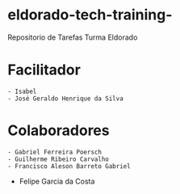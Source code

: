 # eldorado-tech-training-
Repositorio de Tarefas Turma Eldorado

# Facilitador 
	- Isabel 
	- José Geraldo Henrique da Silva
	

# Colaboradores
	- Gabriel Ferreira Poersch
	- Guilherme Ribeiro Carvalho
	- Francisco Aleson Barreto Gabriel
  - Felipe Garcia da Costa


